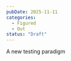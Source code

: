 ```yaml
---
pubDate: 2025-11-11
categories:
  - Figured
  - Out
status: "Draft"
---
```


A new testing paradigm
